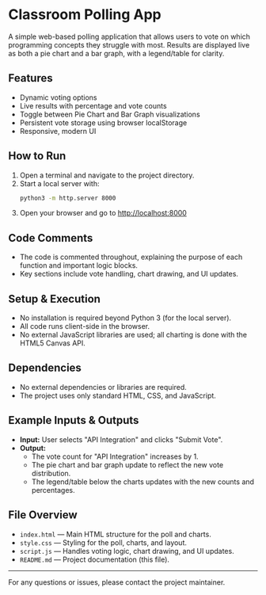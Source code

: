 # Classroom Polling App

A simple web-based polling application that allows users to vote on which programming concepts they struggle with most. Results are displayed live as both a pie chart and a bar graph, with a legend/table for clarity.

## Features
- Dynamic voting options
- Live results with percentage and vote counts
- Toggle between Pie Chart and Bar Graph visualizations
- Persistent vote storage using browser localStorage
- Responsive, modern UI

## How to Run
1. Open a terminal and navigate to the project directory.
2. Start a local server with:
   ```bash
   python3 -m http.server 8000
   ```
3. Open your browser and go to [http://localhost:8000](http://localhost:8000)

## Code Comments
- The code is commented throughout, explaining the purpose of each function and important logic blocks.
- Key sections include vote handling, chart drawing, and UI updates.

## Setup & Execution
- No installation is required beyond Python 3 (for the local server).
- All code runs client-side in the browser.
- No external JavaScript libraries are used; all charting is done with the HTML5 Canvas API.

## Dependencies
- No external dependencies or libraries are required.
- The project uses only standard HTML, CSS, and JavaScript.

## Example Inputs & Outputs
- **Input:** User selects "API Integration" and clicks "Submit Vote".
- **Output:**
  - The vote count for "API Integration" increases by 1.
  - The pie chart and bar graph update to reflect the new vote distribution.
  - The legend/table below the charts updates with the new counts and percentages.

## File Overview
- `index.html` — Main HTML structure for the poll and charts.
- `style.css` — Styling for the poll, charts, and layout.
- `script.js` — Handles voting logic, chart drawing, and UI updates.
- `README.md` — Project documentation (this file).

---

For any questions or issues, please contact the project maintainer.

